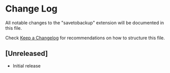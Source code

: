 # Change Log

All notable changes to the "savetobackup" extension will be documented in this file.

Check [Keep a Changelog](http://keepachangelog.com/) for recommendations on how to structure this file.

## [Unreleased]

- Initial release